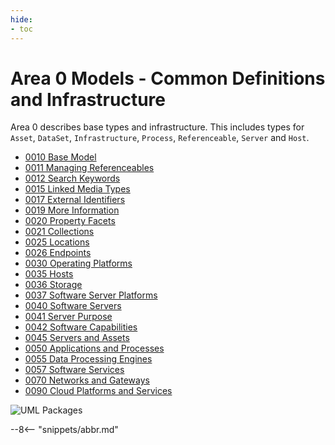 ```yaml
---
hide:
- toc
---
```


<!-- SPDX-License-Identifier: CC-BY-4.0 -->
<!-- Copyright Contributors to the Egeria project. -->

# Area 0 Models - Common Definitions and Infrastructure

Area 0 describes base types and infrastructure. This includes types for `Asset`, `DataSet`, `Infrastructure`, `Process`, `Referenceable`, `Server` and `Host`.

- [0010 Base Model](0010-Base-Model.md)
- [0011 Managing Referenceables](0011-Managing-Referenceables.md)
- [0012 Search Keywords](0012-Search-Keywords.md)
- [0015 Linked Media Types](0015-Linked-Media-Types.md)
- [0017 External Identifiers](0017-External-Identifiers.md)
- [0019 More Information](0019-More-Information.md)
- [0020 Property Facets](0020-Property-Facets.md)
- [0021 Collections](0021-Collections.md)
- [0025 Locations](0025-Locations.md)
- [0026 Endpoints](0026-Endpoints.md)
- [0030 Operating Platforms](0030-Hosts-and-Platforms.md)
- [0035 Hosts](0035-Complex-Hosts.md)
- [0036 Storage](0036-Storage.md)
- [0037 Software Server Platforms](0037-Software-Server-Platforms.md)
- [0040 Software Servers](0040-Software-Servers.md)
- [0041 Server Purpose](0041-Server-Purpose.md)
- [0042 Software Capabilities](0042-Software-Capabilities.md)
- [0045 Servers and Assets](0045-Servers-and-Assets.md)
- [0050 Applications and Processes](0050-Applications-and-Processes.md)
- [0055 Data Processing Engines](0055-Data-Processing-Engines.md)
- [0057 Software Services](0057-Software-Services.md)
- [0070 Networks and Gateways](0070-Networks-and-Gateways.md)
- [0090 Cloud Platforms and Services](0090-Cloud-Platforms-and-Services.md)

![UML Packages](area-0-basic-types-and-infrastructure-overview.svg)

--8<-- "snippets/abbr.md"
